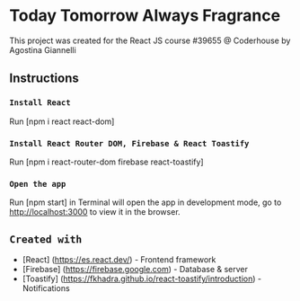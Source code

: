 # Today Tomorrow Always Fragrance

This project was created for the React JS course #39655 @ Coderhouse by Agostina Giannelli

## Instructions

### `Install React`

Run [npm i react react-dom]

### `Install React Router DOM, Firebase & React Toastify`

Run [npm i react-router-dom firebase react-toastify]

### `Open the app`

Run [npm start] in Terminal will open the app in development mode, go to [http://localhost:3000](http://localhost:3000) to view it in the browser.

## `Created with`

* [React] (https://es.react.dev/) - Frontend framework
* [Firebase] (https://firebase.google.com) - Database & server
* [Toastify] (https://fkhadra.github.io/react-toastify/introduction) - Notifications
